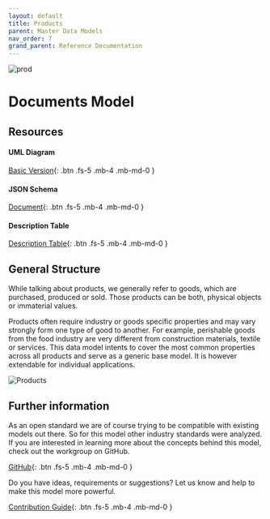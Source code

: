 ```yaml
---
layout: default
title: Products
parent: Master Data Models
nav_order: 7
grand_parent: Reference Documentation
---
```


![prod](https://img.shields.io/badge/Status-Production-brightgreen.svg)

# **Documents Model**

## Resources

#### UML Diagram

[Basic Version](https://github.com/openintegrationhub/openintegrationhub.github.io/blob/master/assets/DataModels/Products/productModelV2.svg){: .btn .fs-5 .mb-4 .mb-md-0 }

#### JSON Schema

[Document](https://github.com/openintegrationhub/openintegrationhub.github.io/blob/master/assets/DataModels/Products/product.json){: .btn .fs-5 .mb-4 .mb-md-0 }

#### Description Table

[Description Table](https://openintegrationhub.github.io//docs/Data%20Models/Products/ProductDescriptionTable.html){: .btn .fs-5 .mb-4 .mb-md-0 }

## General Structure

While talking about products, we generally refer to goods, which are purchased, produced or sold. Those products can be both, physical objects or immaterial values.

Products often require industry or goods specific properties and may vary strongly form one type of good to another. For example, perishable goods from the food industry are very different from construction materials, textile or services. This data model intents to cover the most common properties across all products and serve as a generic base model. It is however extendable for individual applications.

![Products](https://raw.githubusercontent.com/openintegrationhub/openintegrationhub.github.io/master/assets/DataModels/Products/productModelV2.png)

## Further information

As an open standard we are of course trying to be compatible with existing models out there. So for this model other industry standards were analyzed. If you are interested in learning more about the concepts behind this model, check out the workgroup on GitHub.

[GitHub](https://github.com/openintegrationhub/Data-and-Domain-Models){: .btn .fs-5 .mb-4 .mb-md-0 }

Do you have ideas, requirements or suggestions? Let us know and help to make this model more powerful.

[Contribution Guide](https://github.com/openintegrationhub/Data-and-Domain-Models/blob/master/CONTRIBUTING.md){: .btn .fs-5 .mb-4 .mb-md-0 }
